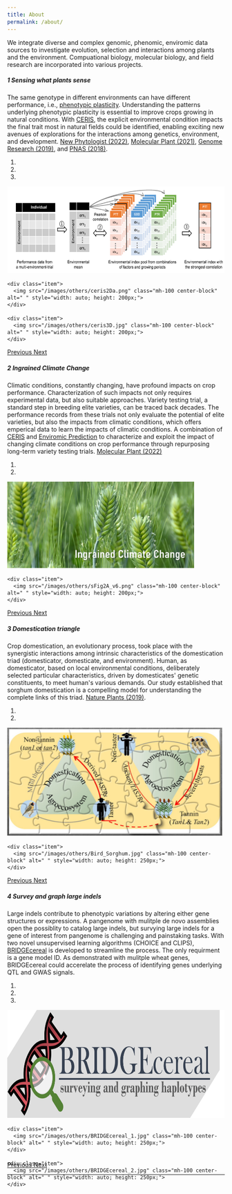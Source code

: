 ```yaml
---
title: About
permalink: /about/
---
```

We integrate diverse and complex genomic, phenomic, enviromic data sources to investigate evolution, selection and interactions among plants and the environment. Compuational biology, molecular biology, and field research are incorporated into various projects. 

##### 1 Sensing what plants sense
The same genotype in different environments can have different performance, i.e., [phenotypic plasticity](https://en.wikipedia.org/wiki/Phenotypic_plasticity). Understanding the patterns underlying phenotypic plasticity is essential to improve crops growing in natural conditions. With <u>CERIS</u>, the explicit environmental condition impacts the final trait most in natural fields could be identified, enabling exciting new avenues of explorations for the interactions among genetics, environment, and development. [New Phytologist (2022)](https://doi.org/10.1111/nph.17904), [Molecular Plant (2021)](https://doi.org/10.1016/j.molp.2021.03.010), [Genome Research (2019)](https://doi.org/10.1101/gr.255703.119), and [PNAS (2018)](https://doi.org/10.1073/pnas.1718326115).

<div id="cerisCarousel" class="carousel slide" data-ride="carousel" >
  <!-- Indicators -->
  <ol class="carousel-indicators">
    <li data-target="#cerisCarousel" data-slide-to="0" class="active"></li>
    <li data-target="#cerisCarousel" data-slide-to="1"></li>
    <li data-target="#cerisCarousel" data-slide-to="2"></li>
    </ol>

  <!-- Wrapper for slides -->
  <div class="carousel-inner" role="listbox" style="max-width:2000px; max-height:577px !important;">
    <div class="item active">
      <img src="/images/others/ceris.png" class="mh-100 center-block" alt=" " style="width: auto; height: 200px;">
    </div>

    <div class="item">
      <img src="/images/others/ceris2Da.png" class="mh-100 center-block" alt=" " style="width: auto; height: 200px;">
    </div>

    <div class="item">
      <img src="/images/others/ceris3D.jpg" class="mh-100 center-block" alt=" " style="width: auto; height: 200px;">
    </div>

  </div>

  <!-- Left and right controls -->
  <a class="left carousel-control" href="#cerisCarousel" data-slide="prev" style="background-image: none;">
    <span class="glyphicon glyphicon-chevron-left"></span>
    <span class="sr-only">Previous</span>
  </a>
  <a class="right carousel-control" href="#cerisCarousel" data-slide="next" style="background-image: none;">
    <span class="glyphicon glyphicon-chevron-right"></span>
    <span class="sr-only">Next</span>
  </a>

</div>


##### 2 Ingrained Climate Change
Climatic conditions, constantly changing, have profound impacts on crop performance. Characterization of such impacts not only requires experimental data, but also suitable approaches. Variety testing trial, a standard step in breeding elite varieties, can be traced back decades. The performance records from these trials not only evaluate the potential of elite varieties, but also the impacts from climatic conditions, which offers emperical data to learn the impacts of climatic conditions. A combination of <u>CERIS</u> and <u>Enviromic Prediction</u> to characterize and exploit the impact of changing climate conditions on crop performance through repurposing long-term variety testing trials. [Molecular Plant (2022)](https://doi.org/10.1016/j.molp.2022.01.001)

<div id="idahoCarousel" class="carousel slide" data-ride="carousel" >
  <!-- Indicators -->
  <ol class="carousel-indicators">
    <li data-target="#idahoCarousel" data-slide-to="0" class="active"></li>
    <li data-target="#idahoCarousel" data-slide-to="1"></li>
    </ol>

  <!-- Wrapper for slides -->
  <div class="carousel-inner" role="listbox" style="max-width:2000px; max-height:577px !important;">
    <div class="item active">
      <img src="/images/others/Picture4.jpg" class="mh-100 center-block" alt=" " style="width: auto; height: 200px;">
    </div>

    <div class="item">
      <img src="/images/others/sFig2A_v6.png" class="mh-100 center-block" alt=" " style="width: auto; height: 200px;">
    </div>

  </div>

  <!-- Left and right controls -->
  <a class="left carousel-control" href="#idahoCarousel" data-slide="prev" style="background-image: none;">
    <span class="glyphicon glyphicon-chevron-left"></span>
    <span class="sr-only">Previous</span>
  </a>
  <a class="right carousel-control" href="#idahoCarousel" data-slide="next" style="background-image: none;">
    <span class="glyphicon glyphicon-chevron-right"></span>
    <span class="sr-only">Next</span>
  </a>


</div>


##### 3 Domestication triangle
Crop domestication, an evolutionary process, took place with the synergistic interactions among intrinsic characteristics of the domestication triad (domesticator, domesticate, and environment). Human, as domesticator, based on local environmental conditions, deliberately selected particular characteristics, driven by domesticates' genetic constituents, to meet human's various demands. Our study established that sorghum domestication is a compelling model for understanding the complete links of this triad. [Nature Plants (2019)](https://doi.org/10.1038/s41477-019-0563-0).

<div id="Tan2Carousel" class="carousel slide" data-ride="carousel" >
  <!-- Indicators -->
  <ol class="carousel-indicators">
    <li data-target="#Tan2Carousel" data-slide-to="0" class="active"></li>
    <li data-target="#Tan2Carousel" data-slide-to="1"></li>
    </ol>

  <!-- Wrapper for slides -->
  <div class="carousel-inner" role="listbox" style="max-width:760px; max-height:350px !important;">
    <div class="item active">
      <img src="/images/others/Triangle.png" class="mh-100 center-block" alt=" " style="width: auto; height: 250px;">
    </div>

    <div class="item">
      <img src="/images/others/Bird_Sorghum.jpg" class="mh-100 center-block" alt=" " style="width: auto; height: 250px;">
    </div>

  </div>

  <!-- Left and right controls -->
  <a class="left carousel-control" href="#Tan2Carousel" data-slide="prev" style="background-image: none;">
    <span class="glyphicon glyphicon-chevron-left"></span>
    <span class="sr-only">Previous</span>
  </a>
  <a class="right carousel-control" href="#Tan2Carousel" data-slide="next" style="background-image: none;">
    <span class="glyphicon glyphicon-chevron-right"></span>
    <span class="sr-only">Next</span>
  </a>

</div>

##### 4 Survey and graph large indels
Large indels contribute to phenotypic variations by altering either gene structures or expressions. A pangenome with mulitple de novo assemblies open the possiblity to catalog large indels, but survying large indels for a gene of interest from pangenome is challenging and painstaking tasks. With two novel unsupervised learning algorithms (CHOICE and CLIPS), [BRIDGEcereal](https://bridgecereal.scinet.usda.gov/) is developed to streamline the process. The only requirment is a gene model ID. As demonstrated with mulitple wheat genes, BRIDGEcereal could accerelate the process of identifying genes underlying QTL and GWAS signals.

<div id="BRIDGEcerealCarousel" class="carousel slide" data-ride="carousel" >
  <!-- Indicators -->
  <ol class="carousel-indicators">
    <li data-target="#BRIDGEcerealCarousel" data-slide-to="0" class="active"></li>
    <li data-target="#BRIDGEcerealCarousel" data-slide-to="1"></li>
    <li data-target="#BRIDGEcerealCarousel" data-slide-to="2"></li>
    </ol>

  <!-- Wrapper for slides -->
  <div class="carousel-inner" role="listbox" style="max-width:760px; max-height:350px !important;">
    <div class="item active">
      <img src="/images/others/BRIDGEcereal_logo.png" class="mh-100 center-block" alt=" " style="width: auto; height: 250px;">
    </div>

    <div class="item">
      <img src="/images/others/BRIDGEcereal_1.jpg" class="mh-100 center-block" alt=" " style="width: auto; height: 250px;">
    </div>
    
    <div class="item">
      <img src="/images/others/BRIDGEcereal_2.jpg" class="mh-100 center-block" alt=" " style="width: auto; height: 250px;">
    </div>

  </div>

  <!-- Left and right controls -->
  <a class="left carousel-control" href="#BRIDGEcerealCarousel" data-slide="prev" style="background-image: none;">
    <span class="glyphicon glyphicon-chevron-left"></span>
    <span class="sr-only">Previous</span>
  </a>
  <a class="right carousel-control" href="#BRIDGEcerealCarousel" data-slide="next" style="background-image: none;">
    <span class="glyphicon glyphicon-chevron-right"></span>
    <span class="sr-only">Next</span>
  </a>

</div>
<hr>

